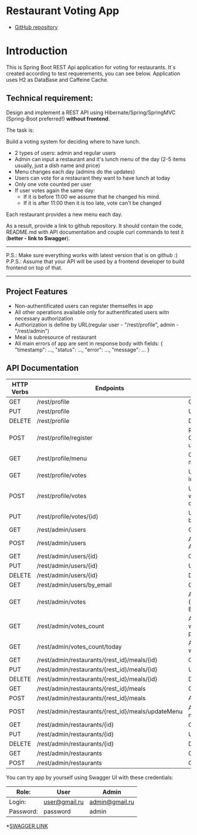 # Restaurant Voting App
* [GitHub repository](https://github.com/sergjei/restaurant_voting)

# Introduction
This is Spring Boot REST Api application for voting for restaurants. It`s created according to test requerements, you can see below.
Application uses H2 as DataBase and Caffeine Cache.


##  Technical requirement:
Design and implement a REST API using Hibernate/Spring/SpringMVC (Spring-Boot preferred!) **without frontend**.

The task is:

Build a voting system for deciding where to have lunch.

* 2 types of users: admin and regular users
* Admin can input a restaurant and it's lunch menu of the day (2-5 items usually, just a dish name and price)
* Menu changes each day (admins do the updates)
* Users can vote for a restaurant they want to have lunch at today
* Only one vote counted per user
* If user votes again the same day:
    - If it is before 11:00 we assume that he changed his mind.
    - If it is after 11:00 then it is too late, vote can't be changed

Each restaurant provides a new menu each day.

As a result, provide a link to github repository. It should contain the code, README.md with API documentation and couple curl commands to test it (**better - link to Swagger**).

-----------------------------
P.S.: Make sure everything works with latest version that is on github :)  
P.P.S.: Assume that your API will be used by a frontend developer to build frontend on top of that.

-----------------------------
## Project Features
* Non-authentificated users can register themselfes in app
* All other operations available only for authentificated users witn necessary authorization
* Authorization is define by URL(regular user - "/rest/profile", admin - "/rest/admin")
* Meal is subresource of restaurant
* All main errors of app are sent in response body with fields:
  {
  "timestamp": ...,
  "status": ...,
  "error": ...,
  "message": ...
  }

## API Documentation 
| HTTP Verbs | Endpoints                                          | Action                                                                                                    |
|------------|----------------------------------------------------|-----------------------------------------------------------------------------------------------------------|
| GET        | /rest/profile                                      | Get current authentificated user                                                                          |
| PUT        | /rest/profile                                      | Update current authentificated user                                                                       |
| DELETE     | /rest/profile                                      | Delete current authentificated user                                                                       |
| POST       | /rest/profile/register                             | Register new user with role USER. Can`t be accessed by authentificated user                               |
| GET        | /rest/profile/menu                                 | Get list of restaurants with today menu (list of meals)                                                   |
| GET        | /rest/profile/votes                                | User get list of his votes for specified interval of time(inclusive)                                      |
| POST       | /rest/profile/votes                                | User vote for the restaurant, where wants to have lunch. He can vote only once a day                      |
| PUT        | /rest/profile/votes/{id}                           | User can change his vote until it is before 11:00                                                         |
| GET        | /rest/admin/users                                  | Get list of all users                                                                                     |
| POST       | /rest/admin/users                                  | Add new user. Can create with role ADMIN                                                                  |
| GET        | /rest/admin/users/{id}                             | Get user by id                                                                                            |
| PUT        | /rest/admin/users/{id}                             | Update user by id                                                                                         |
| DELETE     | /rest/admin/users/{id}                             | Delete user by id                                                                                         |
| GET        | /rest/admin/users/by_email                         | Get user by email                                                                                         |
| GET        | /rest/admin/votes                                  | Admin can get votes using filter by (startDate,endDate,users,restaurants). By default get all votes in DB |
| GET        | /rest/admin/votes_count                            | Admin can get vote results (restaurant with amount of voices) for specified period of time                |
| GET        | /rest/admin/votes_count/today                      | Admin can get vote results (restaurant with amount of voices) for today                                   |
| GET        | /rest/admin/restaurants/{rest_id}/meals/{id}       | Get meal by id                                                                                            |
| PUT        | /rest/admin/restaurants/{rest_id}/meals/{id}       | Update meal by id                                                                                         |
| DELETE     | /rest/admin/restaurants/{rest_id}/meals/{id}       | Delete meal by id                                                                                         |
| GET        | /rest/admin/restaurants/{rest_id}/meals            | Get list of meals for specified period                                                                    |
| POST       | /rest/admin/restaurants/{rest_id}/meals            | Add single meal to restaurant                                                                             |
| POST       | /rest/admin/restaurants/{rest_id}/meals/updateMenu | Add list of meals(for updating today menu)                                                                |
| GET        | /rest/admin/restaurants/{id}                       | Get restaurant by id                                                                                      |
| PUT        | /rest/admin/restaurants/{id}                       | Update restaurant by id                                                                                   |
| DELETE     | /rest/admin/restaurants/{id}                       | Delete restaurant by id                                                                                   |
| GET        | /rest/admin/restaurants                            | Get list of restaurants                                                                                   |
| POST       | /rest/admin/restaurants                            | Create new restaurant                                                                                     |

You can try app by yourself using Swagger UI with these credentials:

|Role:|User|Admin|
|---|---|---|
|Login:|user@gmail.ru|admin@gmail.ru|
|Password:|password|admin|

*[SWAGGER LINK](http://localhost:8080/swagger-ui/index.html)


